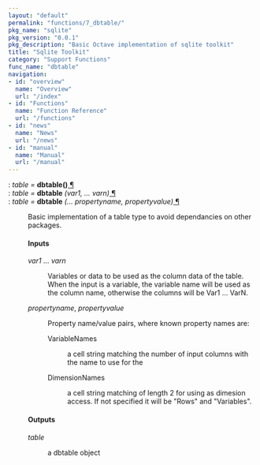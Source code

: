 ```yaml
---
layout: "default"
permalink: "functions/7_dbtable/"
pkg_name: "sqlite"
pkg_version: "0.0.1"
pkg_description: "Basic Octave implementation of sqlite toolkit"
title: "Sqlite Toolkit"
category: "Support Functions"
func_name: "dbtable"
navigation:
- id: "overview"
  name: "Overview"
  url: "/index"
- id: "Functions"
  name: "Function Reference"
  url: "/functions"
- id: "news"
  name: "News"
  url: "/news"
- id: "manual"
  name: "Manual"
  url: "/manual"
---
```

<dl class="def">
<dt id="index-dbtable_0028_0029"><span class="category">: </span><span><em><var>table</var> =</em> <strong>dbtable()</strong><a href='#index-dbtable_0028_0029' class='copiable-anchor'> &para;</a></span></dt>
<dt id="index-dbtable"><span class="category">: </span><span><em><var>table</var> =</em> <strong>dbtable</strong> <em>(<var>var1</var>, &hellip; <var>varn</var>)</em><a href='#index-dbtable' class='copiable-anchor'> &para;</a></span></dt>
<dt id="index-dbtable-1"><span class="category">: </span><span><em><var>table</var> =</em> <strong>dbtable</strong> <em>(&hellip; <var>propertyname</var>, <var>propertyvalue</var>)</em><a href='#index-dbtable-1' class='copiable-anchor'> &para;</a></span></dt>
<dd><p>Basic implementation of a table type to avoid dependancies on other packages.
</p>
<span id="Inputs"></span><h4 class="subsubheading">Inputs</h4>
<dl compact="compact">
<dt><span><var>var1</var> &hellip; <var>varn</var></span></dt>
<dd><p>Variables or data to be used as the column data of the table. When the input is a variable,
 the variable name will be used as the column name, otherwise the columns will be Var1 &hellip;
 VarN.
 </p></dd>
<dt><span><var>propertyname</var>, <var>propertyvalue</var></span></dt>
<dd><p>Property name/value pairs, where known property names are:
  </p><dl compact="compact">
<dt><span>VariableNames</span></dt>
<dd><p>a cell string matching the number of input columns with the name to use for the
  </p></dd>
<dt><span>DimensionNames</span></dt>
<dd><p>a cell string matching of length 2 for using as dimesion access. If not specified
  it will be &quot;Rows&quot; and &quot;Variables&quot;.
  </p></dd>
</dl>
</dd>
</dl>

<span id="Outputs"></span><h4 class="subsubheading">Outputs</h4>
<dl compact="compact">
<dt><span><var>table</var></span></dt>
<dd><p>a dbtable object
 </p></dd>
</dl>
</dd></dl>